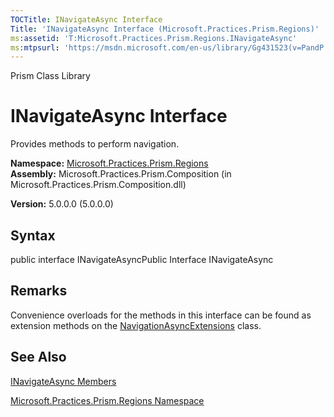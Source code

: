 ```yaml
---
TOCTitle: INavigateAsync Interface
Title: 'INavigateAsync Interface (Microsoft.Practices.Prism.Regions)'
ms:assetid: 'T:Microsoft.Practices.Prism.Regions.INavigateAsync'
ms:mtpsurl: 'https://msdn.microsoft.com/en-us/library/Gg431523(v=PandP.50)'
---
```


Prism Class Library

INavigateAsync Interface
========================

Provides methods to perform navigation.

**Namespace:** [Microsoft.Practices.Prism.Regions](https://msdn.microsoft.com/n:microsoft.practices.prism.regions)
**Assembly:** Microsoft.Practices.Prism.Composition (in Microsoft.Practices.Prism.Composition.dll)

**Version:** 5.0.0.0 (5.0.0.0)

## Syntax


<span id="syntaxToggle"></span>public interface INavigateAsyncPublic Interface INavigateAsync

Remarks
-------

<span id="remarksToggle"></span> Convenience overloads for the methods in this interface can be found as extension methods on the [NavigationAsyncExtensions](https://msdn.microsoft.com/t:microsoft.practices.prism.regions.navigationasyncextensions) class.

See Also
--------


[INavigateAsync Members](https://msdn.microsoft.com/allmembers.t:microsoft.practices.prism.regions.inavigateasync)

[Microsoft.Practices.Prism.Regions Namespace](https://msdn.microsoft.com/n:microsoft.practices.prism.regions)
